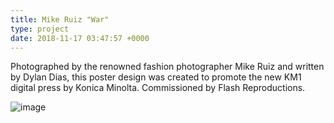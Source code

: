 ```yaml
---
title: Mike Ruiz "War"
type: project
date: 2018-11-17 03:47:57 +0000
---
```


Photographed by the renowned fashion photographer Mike Ruiz and written by Dylan Dias, this poster design was created to promote the new KM1 digital press by Konica Minolta. Commissioned by Flash Reproductions.

![image](/media/ruizwar1.jpg)